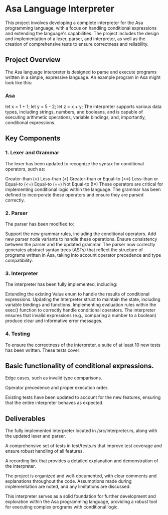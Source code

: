 # Asa Language Interpreter
This project involves developing a complete interpreter for the Asa programming language, with a focus on handling conditional expressions and extending the language's capabilities. The project includes the design and implementation of a lexer, parser, and interpreter, as well as the creation of comprehensive tests to ensure correctness and reliability.

## Project Overview
The Asa language interpreter is designed to parse and execute programs written in a simple, expressive language. An example program in Asa might look like this:

### Asa
let x = 1 + 1;
let y = 5 - 2;
let z = x + y;
The interpreter supports various data types, including strings, numbers, and booleans, and is capable of executing arithmetic operations, variable bindings, and, importantly, conditional expressions.

## Key Components
### 1. Lexer and Grammar
The lexer has been updated to recognize the syntax for conditional operators, such as:

Greater-than (>)
Less-than (<)
Greater-than or Equal-to (>=)
Less-than or Equal-to (<=)
Equal-to (==)
Not Equal-to (!=)
These operators are critical for implementing conditional logic within the language. The grammar has been defined to incorporate these operators and ensure they are parsed correctly.

### 2. Parser
The parser has been modified to:

Support the new grammar rules, including the conditional operators.
Add new parser node variants to handle these operations.
Ensure consistency between the parser and the updated grammar.
The parser now correctly generates abstract syntax trees (ASTs) that reflect the structure of programs written in Asa, taking into account operator precedence and type compatibility.

### 3. Interpreter
The interpreter has been fully implemented, including:

Extending the existing Value enum to handle the results of conditional expressions.
Updating the Interpreter struct to maintain the state, including variable bindings and functions.
Implementing evaluation rules within the exec() function to correctly handle conditional operators.
The interpreter ensures that invalid expressions (e.g., comparing a number to a boolean) produce clear and informative error messages.

### 4. Testing
To ensure the correctness of the interpreter, a suite of at least 10 new tests has been written. These tests cover:

## Basic functionality of conditional expressions.

Edge cases, such as invalid type comparisons.

Operator precedence and proper execution order.

Existing tests have been updated to account for the new features, ensuring that the entire interpreter behaves as expected.


## Deliverables
The fully implemented interpreter located in /src/interpreter.rs, along with the updated lexer and parser.

A comprehensive set of tests in test/tests.rs that improve test coverage and ensure robust handling of all features.

A recording link that provides a detailed explanation and demonstration of the interpreter.

The project is organized and well-documented, with clear comments and explanations throughout the code. Assumptions made during implementation are noted, and any limitations are discussed.

This interpreter serves as a solid foundation for further development and exploration within the Asa programming language, providing a robust tool for executing complex programs with conditional logic.
